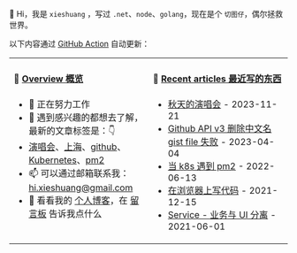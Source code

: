 👋 Hi，我是 `xieshuang` ，写过 `.net`、`node`、`golang`，现在是个 `切图仔`，偶尔拯救世界。

以下内容通过 [GitHub Action](https://github.com/shalldie/shalldie/actions) 自动更新：

<table>
<tr>
<td valign="top" width="50%">

#### 📜 [Overview 概览](https://nosaid.com/about)

<!-- overview starts -->
-   🔭 正在努力工作
-   🤔 遇到感兴趣的都想去了解，最新的文章标签是：👇
-   [演唱会](https://nosaid.com/article?label=%E6%BC%94%E5%94%B1%E4%BC%9A)、[上海](https://nosaid.com/article?label=%E4%B8%8A%E6%B5%B7)、[github](https://nosaid.com/article?label=github)、[Kubernetes](https://nosaid.com/article?label=Kubernetes)、[pm2](https://nosaid.com/article?label=pm2)
-   📫 可以通过邮箱联系我： hi.xieshuang@gmail.com
-   💬 看看我的 [个人博客](https://nosaid.com)，在 [留言板](https://nosaid.com/message) 告诉我点什么
<!-- overview ends -->

<img width="390" height="1">

</td>
<td valign="top" width="50%">

#### 📘 [Recent articles 最近写的东西](https://nosaid.com/article)

<!-- blog starts -->

-   [秋天的演唱会](https://nosaid.com/article/the-concert) - 2023-11-21
-   [Github API v3 删除中文名 gist file 失败](https://nosaid.com/article/fail-rm-cname-gistfile) - 2023-04-04
-   [当 k8s 遇到 pm2](https://nosaid.com/article/pm2-in-k8s) - 2022-06-13
-   [在浏览器上写代码](https://nosaid.com/article/coding-in-browser) - 2021-12-15
-   [Service - 业务与 UI 分离](https://nosaid.com/article/service-separate-logic-ui) - 2021-06-01
<!-- blog ends -->

<img width="390" height="1">

</td>
</tr>
</table>